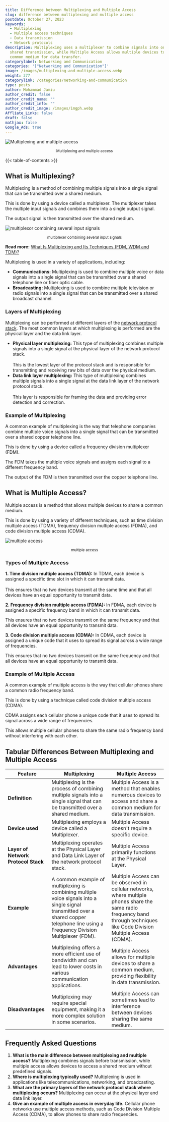 ```yaml
---
title: Difference between Multiplexing and Multiple Access
slug: difference between multiplexing and multiple access
postdate: October 27, 2023
keywords:
  - Multiplexing
  - Multiple access techniques
  - Data transmission
  - Network protocols
description: Multiplexing uses a multiplexer to combine signals into one for
  shared transmission, while Multiple Access allows multiple devices to share a
  common medium for data transfer.
categorylabel: Networking and Communication
categories: '["Networking and Communication"]'
image: /images/multiplexing-and-multiple-access.webp
weight: 377
categorylink: /categories/networking-and-communication
type: posts
author: Mohammad Jamiu
author_credit: false
author_credit_name: ""
author_credit_info: ""
author_credit_image: /images/imgph.webp
Affliate_Links: false
draft: false
mathjax: false
Google_Ads: true
---
```

![Multiplexing and multiple access](/images/multiplexing-and-multiple-access.webp "Multiplexing and multiple access")

<small style='display: block; text-align: center;'>Multiplexing and multiple access</small>



{{< table-of-contents >}}

## **What is Multiplexing?**

Multiplexing is a method of combining multiple signals into a single signal that can be transmitted over a shared medium. 

This is done by using a device called a multiplexer. The multiplexer takes the multiple input signals and combines them into a single output signal. 

The output signal is then transmitted over the shared medium.

![multiplexor combining several input signals](/images/fdm_5.webp "multiplexor combining several input signals")



<small style='display: block; text-align: center;'>multiplexer combining several input signals</small>

**Read more:** [What Is Multiplexing and Its Techniques (FDM, WDM and TDM)?](/networking/multiplexing-and-its-techniques-fdm-wdm-and-tdm/)

Multiplexing is used in a variety of applications, including:

* **Communications:** Multiplexing is used to combine multiple voice or data signals into a single signal that can be transmitted over a shared telephone line or fiber optic cable.
* **Broadcasting:** Multiplexing is used to combine multiple television or radio signals into a single signal that can be transmitted over a shared broadcast channel.

### **Layers of Multiplexing**

Multiplexing can be performed at different layers of the [network protocol stack](/networking/the-seven-layers-of-the-osi-model-explained/). The most common layers at which multiplexing is performed are the physical layer and the data link layer.

* **Physical layer multiplexing:** This type of multiplexing combines multiple signals into a single signal at the physical layer of the network protocol stack. \
  \
  This is the lowest layer of the protocol stack and is responsible for transmitting and receiving raw bits of data over the physical medium.
* **Data link layer multiplexing:** This type of multiplexing combines multiple signals into a single signal at the data link layer of the network protocol stack. \
  \
  This layer is responsible for framing the data and providing error detection and correction.

### **Example of Multiplexing**

A common example of multiplexing is the way that telephone companies combine multiple voice signals into a single signal that can be transmitted over a shared copper telephone line. 

This is done by using a device called a frequency division multiplexer (FDM). 

The FDM takes the multiple voice signals and assigns each signal to a different frequency band.

The output of the FDM is then transmitted over the copper telephone line.

## **What is Multiple Access?**

Multiple access is a method that allows multiple devices to share a common medium. 

This is done by using a variety of different techniques, such as time division multiple access (TDMA), frequency division multiple access (FDMA), and code division multiple access (CDMA).

![multiple access](/images/multiple-access.webp "multiple access")

<small style='display: block; text-align: center;'>multiple access</small>

### **Types of Multiple Access**

**1. Time division multiple access (TDMA):** In TDMA, each device is assigned a specific time slot in which it can transmit data. \
\
This ensures that no two devices transmit at the same time and that all devices have an equal opportunity to transmit data.

**2. Frequency division multiple access (FDMA):** In FDMA, each device is assigned a specific frequency band in which it can transmit data. 

This ensures that no two devices transmit on the same frequency and that all devices have an equal opportunity to transmit data.

**3. Code division multiple access (CDMA):** In CDMA, each device is assigned a unique code that it uses to spread its signal across a wide range of frequencies. 

This ensures that no two devices transmit on the same frequency and that all devices have an equal opportunity to transmit data.

### **Example of Multiple Access**

A common example of multiple access is the way that cellular phones share a common radio frequency band. 

This is done by using a technique called code division multiple access (CDMA). 

CDMA assigns each cellular phone a unique code that it uses to spread its signal across a wide range of frequencies. 

This allows multiple cellular phones to share the same radio frequency band without interfering with each other.

## **Tabular Differences Between Multiplexing and Multiple Access**

| Feature                             | Multiplexing                                                                                                                                                                            | Multiple Access                                                                                                                                                               |
| ----------------------------------- | --------------------------------------------------------------------------------------------------------------------------------------------------------------------------------------- | ----------------------------------------------------------------------------------------------------------------------------------------------------------------------------- |
| **Definition**                      | Multiplexing is the process of combining multiple signals into a single signal that can be transmitted over a shared medium.                                                            | Multiple Access is a method that enables numerous devices to access and share a common medium for data transmission.                                                          |
| **Device used**                     | Multiplexing employs a device called a Multiplexer.                                                                                                                                     | Multiple Access doesn't require a specific device.                                                                                                                            |
| **Layer of Network Protocol Stack** | Multiplexing operates at the Physical Layer and Data Link Layer of the network protocol stack.                                                                                          | Multiple Access primarily functions at the Physical Layer.                                                                                                                    |
| **Example**                         | A common example of multiplexing is combining multiple voice signals into a single signal transmitted over a shared copper telephone line using a Frequency Division Multiplexer (FDM). | Multiple Access can be observed in cellular networks, where multiple phones share the same radio frequency band through techniques like Code Division Multiple Access (CDMA). |
| **Advantages**                      | Multiplexing offers a more efficient use of bandwidth and can lead to lower costs in various communication applications.                                                                | Multiple Access allows for multiple devices to share a common medium, providing flexibility in data transmission.                                                             |
| **Disadvantages**                   | Multiplexing may require special equipment, making it a more complex solution in some scenarios.                                                                                        | Multiple Access can sometimes lead to interference between devices sharing the same medium.                                                                                   |



## **Frequently Asked Questions**

1. **What is the main difference between multiplexing and multiple access?** Multiplexing combines signals before transmission, while multiple access allows devices to access a shared medium without predefined signals.
2. **Where is multiplexing typically used?** Multiplexing is used in applications like telecommunications, networking, and broadcasting.
3. **What are the primary layers of the network protocol stack where multiplexing occurs?** Multiplexing can occur at the physical layer and data link layer.
4. **Give an example of multiple access in everyday life.** Cellular phone networks use multiple access methods, such as Code Division Multiple Access (CDMA), to allow phones to share radio frequencies.